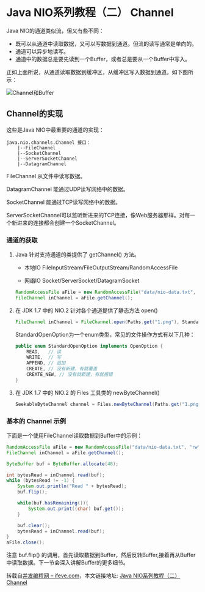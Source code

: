 # Java NIO系列教程（二） Channel

Java NIO的通道类似流，但又有些不同：

* 既可以从通道中读取数据，又可以写数据到通道。但流的读写通常是单向的。
* 通道可以异步地读写。
* 通道中的数据总是要先读到一个Buffer，或者总是要从一个Buffer中写入。

正如上面所说，从通道读取数据到缓冲区，从缓冲区写入数据到通道。如下图所示：

![Channel和Buffer](http://ifeve.com/wp-content/uploads/2013/06/overview-channels-buffers1.png)

## Channel的实现

这些是Java NIO中最重要的通道的实现：

```
java.nio.channels.Channel 接口：
    |--FileChannel
    |--SocketChannel
    |--ServerSocketChannel
    |--DatagramChannel
```

FileChannel 从文件中读写数据。

DatagramChannel 能通过UDP读写网络中的数据。

SocketChannel 能通过TCP读写网络中的数据。

ServerSocketChannel可以监听新进来的TCP连接，像Web服务器那样。对每一个新进来的连接都会创建一个SocketChannel。

### 通道的获取

1. Java 针对支持通道的类提供了 getChannel() 方法。

    * 本地IO FileInputStream/FileOutputStream/RandomAccessFile
    
    * 网络IO Socket/ServerSocket/DatagramSocket

    ```java
    RandomAccessFile aFile = new RandomAccessFile("data/nio-data.txt", "rw");
    FileChannel inChannel = aFile.getChannel();
    ```
    
2. 在 JDK 1.7 中的 NIO.2 针对各个通道提供了静态方法 open()

    ```java
    FileChannel inChannel = FileChannel.open(Paths.get("1.png"), StandardOpenOption.READ)
    ```

    StandardOpenOption为一个enum类型，常见的文件操作方式有以下几种：

    ```java
    public enum StandardOpenOption implements OpenOption {
        READ,   // 读
        WRITE,  // 写
        APPEND, // 追加
        CREATE, // 没有新建，有就覆盖
        CREATE_NEW, // 没有就新建，有就报错
    }
    ```

3. 在 JDK 1.7 中的 NIO.2 的 Files 工具类的 newByteChannel()

    ```java
    SeekableByteChannel channel = Files.newByteChannel(Paths.get("1.png"), StandardOpenOption.READ);
    ```

### 基本的 Channel 示例

下面是一个使用FileChannel读取数据到Buffer中的示例：

```java
RandomAccessFile aFile = new RandomAccessFile("data/nio-data.txt", "rw");
FileChannel inChannel = aFile.getChannel();

ByteBuffer buf = ByteBuffer.allocate(48);

int bytesRead = inChannel.read(buf);
while (bytesRead != -1) {
    System.out.println("Read " + bytesRead);
    buf.flip();

    while(buf.hasRemaining()){
        System.out.print((char) buf.get());
    }

    buf.clear();
    bytesRead = inChannel.read(buf);
}
aFile.close();
```

注意 buf.flip() 的调用，首先读取数据到Buffer，然后反转Buffer,接着再从Buffer中读取数据。下一节会深入讲解Buffer的更多细节。

转载自[并发编程网 – ifeve.com](http://ifeve.com/)，本文链接地址: [Java NIO系列教程（二） Channel](http://ifeve.com/channels/)